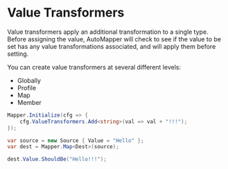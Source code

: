 # Value Transformers

Value transformers apply an additional transformation to a single type. Before assigning the value, AutoMapper will check to see if the value to be set has any value transformations associated, and will apply them before setting.

You can create value transformers at several different levels:

 - Globally
 - Profile
 - Map
 - Member

```c#
Mapper.Initialize(cfg => {
    cfg.ValueTransformers.Add<string>(val => val + "!!!");
});

var source = new Source { Value = "Hello" };
var dest = Mapper.Map<Dest>(source);

dest.Value.ShouldBe("Hello!!!");
```
